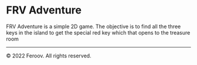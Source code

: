 # FRV Adventure

FRV Adventure is a simple 2D game. The objective is to find all the three keys in the island to get
the special red key which that opens to the treasure room

-----------------

© 2022 Feroov. All rights reserved.

